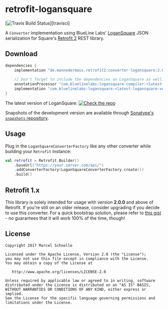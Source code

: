 # retrofit-logansquare

[![Travis Build Status](https://travis-ci.org/mannodermaus/retrofit-logansquare.svg?branch=master)][travisci]

A `Converter` implementation using BlueLine Labs' [LoganSquare][logansquare] JSON serialization for Square's [Retrofit 2][retrofit2] REST library.

## Download

```groovy
dependencies {
    implementation "de.mannodermaus.retrofit2:converter-logansquare:2.0.0"
    
    // Don't forget to include the dependencies on LoganSquare as well:
    annotationProcessor "com.bluelinelabs:logansquare-compiler:<latest-logansquare-version>"
    implementation "com.bluelinelabs:logansquare:<latest-logansquare-version>"
}
```

The latest version of LoganSquare: [![Check the repo](https://img.shields.io/github/tag/bluelinelabs/LoganSquare.svg)][logansquare]

Snapshots of the development version are available through [Sonatype's `snapshots` repository][sonatyperepo].

## Usage

Plug in the `LoganSquareConverterFactory` like any other converter while building your `Retrofit` instance:

```kotlin
val retrofit = Retrofit.Builder()
    .baseUrl("https://your.server.com/api/")
    .addConverterFactory(LoganSquareConverterFactory.create())
    .build()
```

<a name="retro1"></a>
## Retrofit 1.x

This library is solely intended for usage with version **2.0.0** and above of Retrofit. If you're still on an older release,
consider upgrading if you decide to use this converter. For a quick bootstrap solution, please refer to [this gist][v1gist] -
no guarantees that it will work 100% of the time, though!

## License

	Copyright 2017 Marcel Schnelle

	Licensed under the Apache License, Version 2.0 (the "License");
	you may not use this file except in compliance with the License.
	You may obtain a copy of the License at

	   http://www.apache.org/licenses/LICENSE-2.0

	Unless required by applicable law or agreed to in writing, software
	distributed under the License is distributed on an "AS IS" BASIS,
	WITHOUT WARRANTIES OR CONDITIONS OF ANY KIND, either express or implied.
	See the License for the specific language governing permissions and
	limitations under the License.

  [logansquare]: https://github.com/bluelinelabs/LoganSquare
  [retrofit2]: https://github.com/square/retrofit
  [v1gist]: https://gist.github.com/mannodermaus/8427b93b27483763d9cb
  [sonatyperepo]: https://oss.sonatype.org/content/repositories/snapshots
 